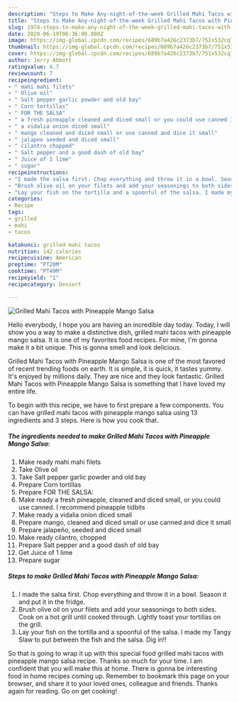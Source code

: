 ```yaml
---
description: "Steps to Make Any-night-of-the-week Grilled Mahi Tacos with Pineapple Mango Salsa"
title: "Steps to Make Any-night-of-the-week Grilled Mahi Tacos with Pineapple Mango Salsa"
slug: 1974-steps-to-make-any-night-of-the-week-grilled-mahi-tacos-with-pineapple-mango-salsa
date: 2020-06-19T06:36:06.880Z
image: https://img-global.cpcdn.com/recipes/689b7a426c2373b7/751x532cq70/grilled-mahi-tacos-with-pineapple-mango-salsa-recipe-main-photo.jpg
thumbnail: https://img-global.cpcdn.com/recipes/689b7a426c2373b7/751x532cq70/grilled-mahi-tacos-with-pineapple-mango-salsa-recipe-main-photo.jpg
cover: https://img-global.cpcdn.com/recipes/689b7a426c2373b7/751x532cq70/grilled-mahi-tacos-with-pineapple-mango-salsa-recipe-main-photo.jpg
author: Jerry Abbott
ratingvalue: 4.7
reviewcount: 7
recipeingredient:
- " mahi mahi filets"
- " Olive oil"
- " Salt pepper garlic powder and old bay"
- " Corn tortillas"
- " FOR THE SALSA"
- " a fresh pineapple cleaned and diced small or you could use canned I recommend pineapple tidbits"
- " a vidalia onion diced small"
- " mango cleaned and diced small or use canned and dice it small"
- " jalapeo seeded and diced small"
- " cilantro chopped"
- " Salt pepper and a good dash of old bay"
- " Juice of 1 lime"
- " sugar"
recipeinstructions:
- "I made the salsa first. Chop everything and throw it in a bowl. Season it and put it in the fridge."
- "Brush olive oil on your filets and add your seasonings to both sides. Cook on a hot grill until cooked through. Lightly toast your tortillas on the grill."
- "Lay your fish on the tortilla and a spoonful of the salsa. I made my Tangy Slaw to put between the fish and the salsa. Dig in!!"
categories:
- Recipe
tags:
- grilled
- mahi
- tacos

katakunci: grilled mahi tacos 
nutrition: 142 calories
recipecuisine: American
preptime: "PT20M"
cooktime: "PT49M"
recipeyield: "1"
recipecategory: Dessert

---
```



![Grilled Mahi Tacos with Pineapple Mango Salsa](https://img-global.cpcdn.com/recipes/689b7a426c2373b7/751x532cq70/grilled-mahi-tacos-with-pineapple-mango-salsa-recipe-main-photo.jpg)

Hello everybody, I hope you are having an incredible day today. Today, I will show you a way to make a distinctive dish, grilled mahi tacos with pineapple mango salsa. It is one of my favorites food recipes. For mine, I'm gonna make it a bit unique. This is gonna smell and look delicious.



Grilled Mahi Tacos with Pineapple Mango Salsa is one of the most favored of recent trending foods on earth. It is simple, it is quick, it tastes yummy. It's enjoyed by millions daily. They are nice and they look fantastic. Grilled Mahi Tacos with Pineapple Mango Salsa is something that I have loved my entire life.


To begin with this recipe, we have to first prepare a few components. You can have grilled mahi tacos with pineapple mango salsa using 13 ingredients and 3 steps. Here is how you cook that.

<!--inarticleads1-->

##### The ingredients needed to make Grilled Mahi Tacos with Pineapple Mango Salsa:

1. Make ready  mahi mahi filets
1. Take  Olive oil
1. Take  Salt pepper garlic powder and old bay
1. Prepare  Corn tortillas
1. Prepare  FOR THE SALSA:
1. Make ready  a fresh pineapple, cleaned and diced small, or you could use canned. I recommend pineapple tidbits
1. Make ready  a vidalia onion diced small
1. Prepare  mango, cleaned and diced small or use canned and dice it small
1. Prepare  jalapeño, seeded and diced small
1. Make ready  cilantro, chopped
1. Prepare  Salt pepper and a good dash of old bay
1. Get  Juice of 1 lime
1. Prepare  sugar




<!--inarticleads2-->

##### Steps to make Grilled Mahi Tacos with Pineapple Mango Salsa:

1. I made the salsa first. Chop everything and throw it in a bowl. Season it and put it in the fridge.
1. Brush olive oil on your filets and add your seasonings to both sides. Cook on a hot grill until cooked through. Lightly toast your tortillas on the grill.
1. Lay your fish on the tortilla and a spoonful of the salsa. I made my Tangy Slaw to put between the fish and the salsa. Dig in!!




So that is going to wrap it up with this special food grilled mahi tacos with pineapple mango salsa recipe. Thanks so much for your time. I am confident that you will make this at home. There is gonna be interesting food in home recipes coming up. Remember to bookmark this page on your browser, and share it to your loved ones, colleague and friends. Thanks again for reading. Go on get cooking!
